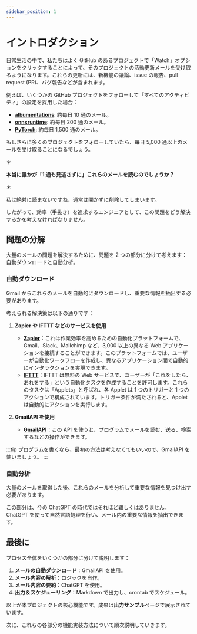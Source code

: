 ```yaml
---
sidebar_position: 1
---
```


# イントロダクション

日常生活の中で、私たちはよく GitHub のあるプロジェクトで「Watch」オプションをクリックすることによって、そのプロジェクトの活動更新メールを受け取るようになります。これらの更新には、新機能の議論、issue の報告、pull request (PR)、バグ報告などが含まれます。

例えば、いくつかの GitHub プロジェクトをフォローして「すべてのアクティビティ」の設定を採用した場合：

- [**albumentations**](https://github.com/albumentations-team/albumentations): 約毎日 10 通のメール。
- [**onnxruntime**](https://github.com/microsoft/onnxruntime): 約毎日 200 通のメール。
- [**PyTorch**](https://github.com/pytorch/pytorch): 約毎日 1,500 通のメール。

もしさらに多くのプロジェクトをフォローしていたら、毎日 5,000 通以上のメールを受け取ることになるでしょう。

＊

**本当に誰かが「1 通も見逃さずに」これらのメールを読むのでしょうか？**

＊

私は絶対に読まないですね、通常は開かずに削除してしまいます。

したがって、効率（手抜き）を追求するエンジニアとして、この問題をどう解決するかを考えなければなりません。

## 問題の分解

大量のメールの問題を解決するために、問題を 2 つの部分に分けて考えます：自動ダウンロードと自動分析。

### 自動ダウンロード

Gmail からこれらのメールを自動的にダウンロードし、重要な情報を抽出する必要があります。

考えられる解決策は以下の通りです：

1. **Zapier や IFTTT などのサービスを使用**

   - [**Zapier**](https://zapier.com/)：これは作業効率を高めるための自動化プラットフォームで、Gmail、Slack、Mailchimp など、3,000 以上の異なる Web アプリケーションを接続することができます。このプラットフォームでは、ユーザーが自動化ワークフローを作成し、異なるアプリケーション間で自動的にインタラクションを実現できます。
   - [**IFTTT**](https://ifttt.com/)：IFTTT は無料の Web サービスで、ユーザーが「これをしたら、あれをする」という自動化タスクを作成することを許可します。これらのタスクは「Applets」と呼ばれ、各 Applet は 1 つのトリガーと 1 つのアクションで構成されています。トリガー条件が満たされると、Applet は自動的にアクションを実行します。

2. **GmailAPI を使用**

   - [**GmailAPI**](https://developers.google.com/gmail/api)：この API を使うと、プログラムでメールを読む、送る、検索するなどの操作ができます。

:::tip
プログラムを書くなら、最初の方法は考えなくてもいいので、GmailAPI を使いましょう。
:::

### 自動分析

大量のメールを取得した後、これらのメールを分析して重要な情報を見つけ出す必要があります。

この部分は、今の ChatGPT の時代ではそれほど難しくはありません。ChatGPT を使って自然言語処理を行い、メール内の重要な情報を抽出できます。

## 最後に

プロセス全体をいくつかの部分に分けて説明します：

1. **メールの自動ダウンロード**：GmailAPI を使用。
2. **メール内容の解析**：ロジックを自作。
3. **メール内容の要約**：ChatGPT を使用。
4. **出力＆スケジューリング**：Markdown で出力し、crontab でスケジュール。

以上が本プロジェクトの核心機能です。成果は**出力サンプル**ページで展示されています。

次に、これらの各部分の機能実装方法について順次説明していきます。
